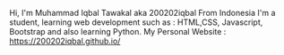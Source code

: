 Hi, I'm Muhammad Iqbal Tawakal aka 200202iqbal
From Indonesia
I'm a student, learning web development such as : HTML,CSS, Javascript, Bootstrap and also learning Python.
My Personal Website : https://200202iqbal.github.io/
